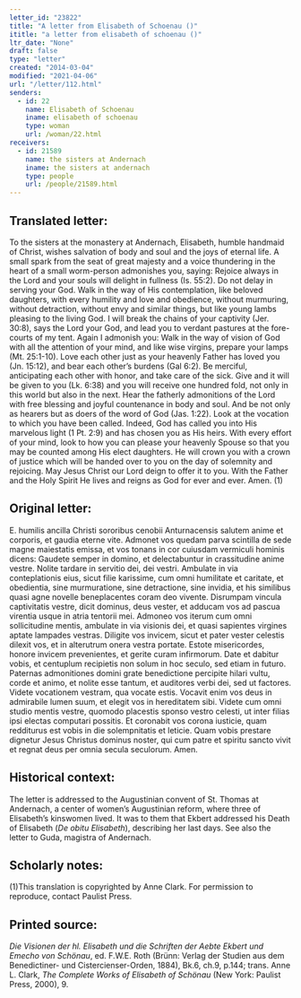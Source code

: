 ```yaml
---
letter_id: "23822"
title: "A letter from Elisabeth of Schoenau ()"
ititle: "a letter from elisabeth of schoenau ()"
ltr_date: "None"
draft: false
type: "letter"
created: "2014-03-04"
modified: "2021-04-06"
url: "/letter/112.html"
senders:
  - id: 22
    name: Elisabeth of Schoenau
    iname: elisabeth of schoenau
    type: woman
    url: /woman/22.html
receivers:
  - id: 21589
    name: the sisters at Andernach
    iname: the sisters at andernach
    type: people
    url: /people/21589.html
---
```

<h2> Translated letter:</h2>To the sisters at the monastery at Andernach, Elisabeth, humble handmaid of Christ, wishes salvation of body and soul and the joys of eternal life.  A small spark from the seat of great majesty and a voice thundering in the heart of a small worm-person admonishes you, saying:
Rejoice always in the Lord and your souls will delight in fullness (Is. 55:2).  Do not delay in serving your God.  Walk in the way of His contemplation, like beloved daughters, with every humility and love and obedience, without murmuring, without detraction, without envy and similar things, but like young lambs pleasing to the living God.  I will break the chains of your captivity (Jer. 30:8), says the Lord your God, and lead you to verdant pastures at the fore-courts of my tent.  Again I admonish you:  Walk in the way of vision of God with all the attention of your mind, and like wise virgins, prepare your lamps (Mt. 25:1-10).  Love each other just as your heavenly Father has loved you (Jn. 15:12), and bear each other’s burdens (Gal 6:2).  Be merciful, anticipating each other with honor, and take care of the sick.  Give and it will be given to you (Lk. 6:38) and you will receive one hundred fold, not only in this world but also in the next.  Hear the fatherly admonitions of the Lord with free blessing and joyful countenance in body and soul.  And be not only as hearers but as doers of the word of God (Jas. 1:22).  Look at the vocation to which you have been called.  Indeed, God has called you into His marvelous light (1 Pt. 2:9) and has chosen you as His heirs.  With every effort of your mind, look to how you can please your heavenly Spouse so that you may be counted among His elect daughters.  He will crown you with a crown of justice which will be handed over to you on the day of solemnity and rejoicing.  May Jesus Christ our Lord deign to offer it to you.  With the Father and the Holy Spirit He lives and reigns as God for ever and ever.  Amen. (1)
<h2 class="mt-4"> Original letter:</h2>E. humilis ancilla Christi sororibus cenobii Anturnacensis salutem anime et corporis, et gaudia eterne vite.  Admonet vos quedam parva scintilla de sede magne maiestatis emissa, et vos tonans in cor cuiusdam vermiculi hominis dicens:  Gaudete semper in domino, et delectabuntur in crassitudine anime vestre.  Nolite tardare in servitio dei, dei vestri.  Ambulate in via conteplationis eius, sicut filie karissime, cum omni humilitate et caritate, et obedientia, sine murmuratione, sine detractione, sine invidia, et his similibus quasi agne novelle beneplacentes coram deo vivente.  Disrumpam vincula captivitatis vestre, dicit dominus, deus vester, et adducam vos ad pascua virentia usque in atria tentorii mei.  Admoneo vos iterum cum omni sollicitudine mentis, ambulate in via visionis dei, et quasi sapientes virgines aptate lampades vestras.  Diligite vos invicem, sicut et pater vester celestis dilexit vos, et in alterutrum onera vestra portate.  Estote misericordes, honore invicem prevenientes, et gerite curam infirmorum.  Date et dabitur vobis, et centuplum recipietis non solum in hoc seculo, sed etiam in futuro.  Paternas admonitiones domini grate benedictione percipite hilari vultu, corde et animo, et nolite esse tantum, et auditores verbi dei, sed ut factores.  Videte vocationem vestram, qua vocate estis.  Vocavit enim vos deus in admirabile lumen suum, et elegit vos in hereditatem sibi.  Videte cum omni studio mentis vestre, quomodo placestis sponso vestro celesti, ut inter filias ipsi electas computari possitis.  Et coronabit vos corona iusticie, quam redditurus est vobis in die solempnitatis et leticie.  Quam vobis prestare dignetur Jesus Christus dominus noster, qui cum patre et spiritu sancto vivit et regnat deus per omnia secula seculorum.  Amen.
<h2 class="mt-4"> Historical context:</h2><p>The letter is addressed to the Augustinian convent of St. Thomas at Andernach, a center of women’s Augustinian reform, where three of Elisabeth’s kinswomen lived. It was to them that Ekbert addressed his Death of Elisabeth (<em>De obitu Elisabeth</em>), describing her last days. See also the letter to Guda, magistra of Andernach.</p><h2 class="mt-4"> Scholarly notes:</h2>(1)This translation is copyrighted by Anne Clark.  For permission to reproduce, contact Paulist Press.
<h2 class="mt-4"> Printed source:</h2><p><em>Die Visionen der hl. Elisabeth und die Schriften der Aebte Ekbert und Emecho von Schönau</em>, ed. F.W.E. Roth (Brünn: Verlag der Studien aus dem Benedictiner- und Cistercienser-Orden, 1884), Bk.6, ch.9, p.144; trans. Anne L. Clark, <em>The Complete Works of Elisabeth of Schönau</em> (New York: Paulist Press, 2000), 9.</p>
